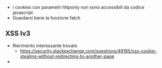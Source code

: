 - i cookies con parametri httponly non sono accessibili da codice javascript
- Guardarsi bene la funzione fatch


## XSS lv3
- Rierimento interessante trovato
	- https://security.stackexchange.com/questions/49185/xss-cookie-stealing-without-redirecting-to-another-page
- 
